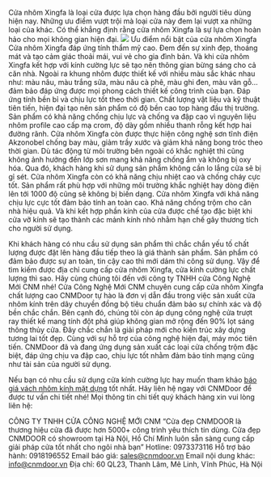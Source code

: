 
Cửa nhôm Xingfa là loại cửa được lựa chọn hàng đầu bởi người tiêu dùng hiện nay. Những ưu điểm vượt trội mà loại cửa này đem lại vượt xa những loại của khác. Có thể khẳng định rằng cửa nhôm Xingfa là sự lựa chọn hoàn hảo cho mọi không gian hiện đại.
![](https://cnmdoor.vn/wp-content/uploads/2020/04/logo-cnmdoor-1024x536.png)
Ưu điểm nổi bật của cửa nhôm Xingfa
Cửa nhôm Xingfa đáp ứng tính thẩm mỹ cao. Đem đến sự xinh đẹp, thoáng mát và tạo cảm giác thoải mái, vui vẻ cho gia đình bản. Và khi cửa nhôm Xingfa kết hợp với kính cường lực sẽ tạo nên thông gian bừng sáng cho cả căn nhà. Ngoài ra khung nhôm được thiết kế với nhiều màu sắc khác nhau như: màu nâu, màu trắng sữa, màu nâu cà phê, màu ghi đen, màu vân gỗ… đảm bảo đáp ứng được mọi phong cách thiết kế công trình của bạn.
Đáp ứng tính bền bỉ và chịu lực tốt theo thời gian. Chất lượng vật liệu và kỹ thuật tiên tiến, hiện đại tạo nên sản phẩm có độ bền cao top hàng đầu thị trường. Sản phẩm có khả năng chống chịu lực và chống va đập cao vì nguyên liệu nhôm profile cao cấp mạ crom, độ dày gồm nhiều thanh rỗng kết hợp hai đường rãnh. Cửa nhôm Xingfa còn được thực hiện công nghệ sơn tĩnh điện Akzonobel chống bay màu, giảm trầy xước và giảm khả năng bong tróc theo thời gian. Dù tác động từ môi trường bên ngoài có khắc nghiệt thì cũng không ảnh hưởng đến lớp sơn mang khả năng chống ẩm và không bị oxy hóa. Qua đó, khách hàng khi sử dụng sản phẩm không cần lo lắng cửa sẽ bị gỉ sét.
Cửa nhôm Xingfa còn có khả năng chịu nhiệt cao và chống cháy cực tốt. Sản phẩm rất phù hợp với những môi trường khắc nghiệt hay dòng điện lên tới 1000 độ cũng sẽ không bị biến dạng.
Cửa nhôm Xingfa với khả năng chịu lực cực tốt đảm bảo tính an toàn cao. Khả năng chống trộm cho căn nhà hiệu quả. Và khi kết hợp phần kính của cửa được chế tạo đặc biệt khi cửa vỡ kính sẽ tạo thành các mảnh kính nhỏ nhằm hạn chế gây thương tích cho người sử dụng.

Khi khách hàng có nhu cầu sử dụng sản phẩm thì chắc chắn yếu tố chất lượng được đặt lên hàng đầu tiếp theo là giá thành sản phẩm. Sản phẩm có đảm bảo được sự an toàn, tin cậy cao thì mới dám thi công sử dụng. Vậy để tìm kiếm được địa chỉ cung cấp cửa nhôm Xingfa, cửa kính cường lực chất lượng thì sao. Hãy cùng chúng tôi đến với công ty TNHH cửa Công Nghệ Mới CNM nhé!
Cửa Công Nghệ Mới CNM chuyên cung cấp cửa nhôm Xingfa chất lượng cao
CNMDoor tự hào là đơn vị dẫn đầu trong việc sản xuất cửa nhôm kính trên dây chuyền đồng bộ tiêu chuẩn đảm bảo sự chính xác và độ bền chắc chắn.
Bên cạnh đó, chúng tôi còn áp dụng công nghệ cửa trượt ray thiết kế mang tính đột phá giúp không gian mở rộng đến 90% lọt sáng thông thủy cửa. Đây chắc chắn là giải pháp mới cho kiến trúc xây dựng tương lai tốt đẹp.
Cùng với sự hỗ trợ của công nghệ hiện đại, máy móc tiên tiến. CNMDoor đã và đang ứng dụng sản xuất các loại cửa chống trộm đặc biệt, đáp ứng chịu va đập cao, chịu lực tốt nhằm đảm bảo tính mạng cũng như tài sản của người sử dụng.

Nếu bạn có nhu cầu sử dụng cửa kính cường lực hay muốn tham khảo [báo giá vách nhôm kính mặt dựng](https://cnmdoor.vn/bao-gia-cua-nhom-xingfa.html) tốt nhất. Hãy liên hệ ngay với CNMDoor để được tư vấn chi tiết nhé!
Mọi thông tin chi tiết quý khách hàng xin vui lòng liên hệ:

CÔNG TY TNHH CỬA CÔNG NGHỆ MỚI CNM
“Cửa đẹp CNMDOOR là thương hiệu cửa đã được hơn 5000+ công trình yêu thích tin dùng. Cửa đẹp CNMDOOR có showroom tại Hà Nội, Hồ Chí Minh luôn sẵn sàng cung cấp giải pháp cửa tốt nhất cho ngôi nhà bạn”
Hotline: 0973373116
Hỗ trợ bảo hành: 0918196552
Email báo giá: sales@cnmdoor.vn
Email nội dung khác: info@cnmdoor.vn
Địa chỉ: 60 QL23, Thanh Lâm, Mê Linh, Vĩnh Phúc, Hà Nội

